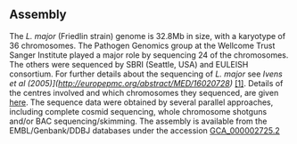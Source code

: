 Assembly
--------

The *L. major* (Friedlin strain) genome is 32.8Mb in size, with a
karyotype of 36 chromosomes. The Pathogen Genomics group at the Wellcome
Trust Sanger Institute played a major role by sequencing 24 of the
chromosomes. The others were sequenced by SBRI (Seattle, USA) and
EULEISH consortium. For further details about the sequencing of *L.
major* see *Ivens et al
(2005)](http://europepmc.org/abstract/MED/16020728)*
[[1]](http://europepmc.org/abstract/MED/16020728). Details of the
centres involved and which chromosomes they sequenced, are given
[here](http://www.sanger.ac.uk/Projects/L_major/who&where.shtml). The
sequence data were obtained by several parallel approaches, including
complete cosmid sequencing, whole chromosome shotguns and/or BAC
sequencing/skimming. The assembly is available from the
EMBL/Genbank/DDBJ databases under the accession
[GCA_000002725.2](http://www.ebi.ac.uk/ena/data/view/GCA_000372725.1)
